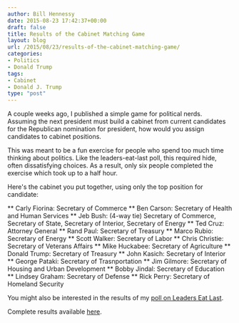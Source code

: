 ```yaml
---
author: Bill Hennessy
date: 2015-08-23 17:42:37+00:00
draft: false
title: Results of the Cabinet Matching Game
layout: blog
url: /2015/08/23/results-of-the-cabinet-matching-game/
categories:
- Politics
- Donald Trump
tags:
- Cabinet
- Donald J. Trump
type: "post"
---
```


A couple weeks ago, I published a simple game for political nerds. Assuming the next president must build a cabinet from current candidates for the Republican nomination for president, how would you assign candidates to cabinet positions.

This was meant to be a fun exercise for people who spend too much time thinking about politics. Like the leaders-eat-last poll, this required hide, often dissatisfying choices. As a result, only six people completed the exercise which took up to a half hour.

Here's the cabinet you put together, using only the top position for candidate:




** Carly Fiorina: Secretary of Commerce
** Ben Carson: Secretary of Health and Human Services
** Jeb Bush: (4-way tie) Secretary of Commerce, Secretary of State, Secretary of Interior, Secretary of Energy
** Ted Cruz: Attorney General
** Rand Paul: Secretary of Treasury
** Marco Rubio: Secretary of Energy
** Scott Walker: Secretary of Labor
** Chris Christie: Secretary of Veterans Affairs
** Mike Huckabee: Secretary of Agriculture
** Donald Trump: Secretary of Treasury
** John Kasich: Secretary of Interior
** George Pataki: Secretary of Trasnportation
** Jim Gilmore: Secretary of Housing and Urban Development
** Bobby Jindal: Secretary of Education
** Lindsey Graham: Secretary of Defense
** Rick Perry: Secretary of Homeland Security


You might also be interested in the results of my [poll on Leaders Eat Last](https://hennessysview.com/2015/08/22/fascinating-results-from-leaders-eat-last-poll/).

Complete results available [here](https://www.surveymonkey.com/results/SM-VNMYPPHY/).
